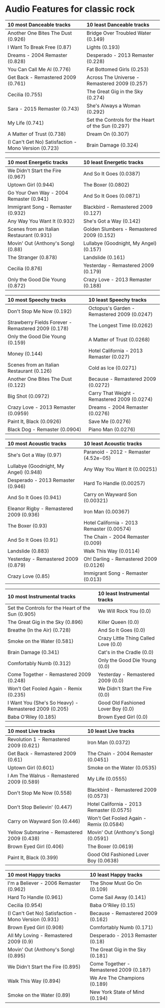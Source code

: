 # Audio Features for classic rock
| 10 most Danceable tracks | 10 least Danceable tracks |
|:---|:---|
| Another One Bites The Dust (0.926) | Bridge Over Troubled Water (0.149) |
| I Want To Break Free (0.87) | Lights (0.193) |
| Dreams - 2004 Remaster (0.828) | Desperado - 2013 Remaster (0.228) |
| You Can Call Me Al (0.776) | Fat Bottomed Girls (0.253) |
| Get Back - Remastered 2009 (0.761) | Across The Universe - Remastered 2009 (0.257) |
| Cecilia (0.755) | The Great Gig in the Sky (0.274) |
| Sara - 2015 Remaster (0.743) | She's Always a Woman (0.292) |
| My Life (0.741) | Set the Controls for the Heart of the Sun (0.297) |
| A Matter of Trust (0.738) | Dream On (0.307) |
| (I Can't Get No) Satisfaction - Mono Version (0.723) | Brain Damage (0.324) |

| 10 most Energetic tracks | 10 least Energetic tracks |
|:---|:---|
| We Didn't Start the Fire (0.967) | And So It Goes (0.0387) |
| Uptown Girl (0.944) | The Boxer (0.0802) |
| Go Your Own Way - 2004 Remaster (0.941) | And So It Goes (0.0871) |
| Immigrant Song - Remaster (0.932) | Blackbird - Remastered 2009 (0.127) |
| Any Way You Want It (0.932) | She's Got a Way (0.142) |
| Scenes from an Italian Restaurant (0.931) | Golden Slumbers - Remastered 2009 (0.152) |
| Movin' Out (Anthony's Song) (0.88) | Lullabye (Goodnight, My Angel) (0.157) |
| The Stranger (0.878) | Landslide (0.161) |
| Cecilia (0.876) | Yesterday - Remastered 2009 (0.179) |
| Only the Good Die Young (0.872) | Crazy Love - 2013 Remaster (0.188) |

| 10 most Speechy tracks | 10 least Speechy tracks |
|:---|:---|
| Don't Stop Me Now (0.192) | Octopus's Garden - Remastered 2009 (0.0247) |
| Strawberry Fields Forever - Remastered 2009 (0.178) | The Longest Time (0.0262) |
| Only the Good Die Young (0.159) | A Matter of Trust (0.0268) |
| Money (0.144) | Hotel California - 2013 Remaster (0.027) |
| Scenes from an Italian Restaurant (0.126) | Cold as Ice (0.0271) |
| Another One Bites The Dust (0.122) | Because - Remastered 2009 (0.0272) |
| Big Shot (0.0972) | Carry That Weight - Remastered 2009 (0.0274) |
| Crazy Love - 2013 Remaster (0.0959) | Dreams - 2004 Remaster (0.0276) |
| Paint It, Black (0.0926) | Save Me (0.0276) |
| Black Dog - Remaster (0.0904) | Piano Man (0.0276) |

| 10 most Acoustic tracks | 10 least Acoustic tracks |
|:---|:---|
| She's Got a Way (0.97) | Paranoid - 2012 - Remaster (4.52e-05) |
| Lullabye (Goodnight, My Angel) (0.948) | Any Way You Want It (0.00251) |
| Desperado - 2013 Remaster (0.946) | Hard To Handle (0.00257) |
| And So It Goes (0.941) | Carry on Wayward Son (0.00321) |
| Eleanor Rigby - Remastered 2009 (0.936) | Iron Man (0.00367) |
| The Boxer (0.93) | Hotel California - 2013 Remaster (0.00574) |
| And So It Goes (0.91) | The Chain - 2004 Remaster (0.009) |
| Landslide (0.883) | Walk This Way (0.0114) |
| Yesterday - Remastered 2009 (0.879) | Oh! Darling - Remastered 2009 (0.0126) |
| Crazy Love (0.85) | Immigrant Song - Remaster (0.013) |

| 10 most Instrumental tracks | 10 least Instrumental tracks |
|:---|:---|
| Set the Controls for the Heart of the Sun (0.905) | We Will Rock You (0.0) |
| The Great Gig in the Sky (0.896) | Killer Queen (0.0) |
| Breathe (In the Air) (0.728) | And So It Goes (0.0) |
| Smoke on the Water (0.581) | Crazy Little Thing Called Love (0.0) |
| Brain Damage (0.341) | Cat's in the Cradle (0.0) |
| Comfortably Numb (0.312) | Only the Good Die Young (0.0) |
| Come Together - Remastered 2009 (0.248) | Yesterday - Remastered 2009 (0.0) |
| Won't Get Fooled Again - Remix (0.235) | We Didn't Start the Fire (0.0) |
| I Want You (She's So Heavy) - Remastered 2009 (0.205) | Good Old Fashioned Lover Boy (0.0) |
| Baba O'Riley (0.185) | Brown Eyed Girl (0.0) |

| 10 most Live tracks | 10 least Live tracks |
|:---|:---|
| Revolution 1 - Remastered 2009 (0.621) | Iron Man (0.0372) |
| Get Back - Remastered 2009 (0.61) | The Chain - 2004 Remaster (0.0451) |
| Uptown Girl (0.601) | Smoke on the Water (0.0535) |
| I Am The Walrus - Remastered 2009 (0.589) | My Life (0.0555) |
| Don't Stop Me Now (0.558) | Blackbird - Remastered 2009 (0.0573) |
| Don't Stop Believin' (0.447) | Hotel California - 2013 Remaster (0.0575) |
| Carry on Wayward Son (0.446) | Won't Get Fooled Again - Remix (0.0584) |
| Yellow Submarine - Remastered 2009 (0.438) | Movin' Out (Anthony's Song) (0.0591) |
| Brown Eyed Girl (0.406) | The Boxer (0.0619) |
| Paint It, Black (0.399) | Good Old Fashioned Lover Boy (0.0638) |

| 10 most Happy tracks | 10 least Happy tracks |
|:---|:---|
| I'm a Believer - 2006 Remaster (0.962) | The Show Must Go On (0.109) |
| Hard To Handle (0.961) | Come Sail Away (0.141) |
| Cecilia (0.954) | Baba O'Riley (0.15) |
| (I Can't Get No) Satisfaction - Mono Version (0.931) | Because - Remastered 2009 (0.162) |
| Brown Eyed Girl (0.908) | Comfortably Numb (0.171) |
| All My Loving - Remastered 2009 (0.9) | Desperado - 2013 Remaster (0.18) |
| Movin' Out (Anthony's Song) (0.895) | The Great Gig in the Sky (0.181) |
| We Didn't Start the Fire (0.895) | Come Together - Remastered 2009 (0.187) |
| Walk This Way (0.894) | We Are The Champions (0.189) |
| Smoke on the Water (0.89) | New York State of Mind (0.194) |
